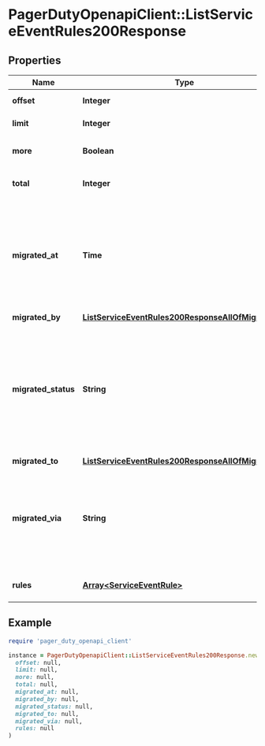 # PagerDutyOpenapiClient::ListServiceEventRules200Response

## Properties

| Name | Type | Description | Notes |
| ---- | ---- | ----------- | ----- |
| **offset** | **Integer** | Echoes offset pagination property. | [optional][readonly] |
| **limit** | **Integer** | Echoes limit pagination property. | [optional][readonly] |
| **more** | **Boolean** | Indicates if there are additional records to return | [optional][readonly] |
| **total** | **Integer** | The total number of records matching the given query. | [optional][readonly] |
| **migrated_at** | **Time** | The date/time the service&#39;s Event Rules were converted to a Service Orchestration. This property is only included if the &#x60;migrated_metadata&#x60; query parameter is provided. | [optional][readonly] |
| **migrated_by** | [**ListServiceEventRules200ResponseAllOfMigratedBy**](ListServiceEventRules200ResponseAllOfMigratedBy.md) |  | [optional] |
| **migrated_status** | **String** | The status indicating whether the service&#39;s Event Rules were successfully converted to a Service Orchestration. This property is only included if the &#x60;migrated_metadata&#x60; query parameter is provided. | [optional][readonly] |
| **migrated_to** | [**ListServiceEventRules200ResponseAllOfMigratedTo**](ListServiceEventRules200ResponseAllOfMigratedTo.md) |  | [optional] |
| **migrated_via** | **String** | Indicates whether the conversion was performed via the PagerDuty API or PagerDuty website. This property is only included if the &#x60;migrated_metadata&#x60; query parameter is provided. | [optional][readonly] |
| **rules** | [**Array&lt;ServiceEventRule&gt;**](ServiceEventRule.md) | The paginated list of Event Rules of the Service. | [optional] |

## Example

```ruby
require 'pager_duty_openapi_client'

instance = PagerDutyOpenapiClient::ListServiceEventRules200Response.new(
  offset: null,
  limit: null,
  more: null,
  total: null,
  migrated_at: null,
  migrated_by: null,
  migrated_status: null,
  migrated_to: null,
  migrated_via: null,
  rules: null
)
```

